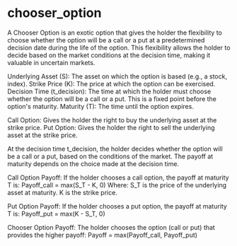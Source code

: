 # chooser_option

A Chooser Option is an exotic option that gives the holder the flexibility to choose whether the option will be a call or a put at a predetermined decision date during the life of the option. This flexibility allows the holder to decide based on the market conditions at the decision time, making it valuable in uncertain markets.


Underlying Asset (S): The asset on which the option is based (e.g., a stock, index).
Strike Price (K): The price at which the option can be exercised.
Decision Time (t_decision): The time at which the holder must choose whether the option will be a call or a put. This is a fixed point before the option's maturity.
Maturity (T): The time until the option expires.

Call Option: Gives the holder the right to buy the underlying asset at the strike price.
Put Option: Gives the holder the right to sell the underlying asset at the strike price.



At the decision time t_decision, the holder decides whether the option will be a call or a put, based on the conditions of the market. The payoff at maturity depends on the choice made at the decision time.

Call Option Payoff:
If the holder chooses a call option, the payoff at maturity T is:
Payoff_call = max(S_T - K, 0)
Where:
S_T is the price of the underlying asset at maturity.
K is the strike price.

Put Option Payoff:
If the holder chooses a put option, the payoff at maturity T is:
Payoff_put = max(K - S_T, 0)

Chooser Option Payoff:
The holder chooses the option (call or put) that provides the higher payoff:
Payoff = max(Payoff_call, Payoff_put)
